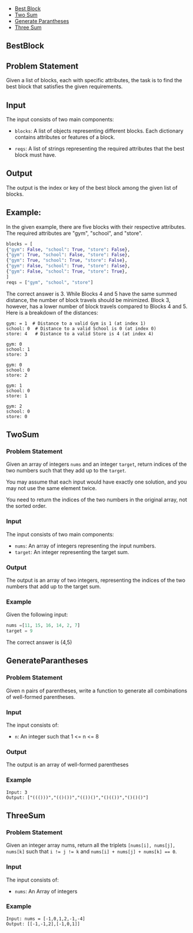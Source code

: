 - [Best Block](#BestBlock)
- [Two Sum](#TwoSum)
- [Generate Parantheses](#GenerateParantheses)
- [Three Sum](#ThreeSum)



## BestBlock
## Problem Statement  

Given a list of blocks, each with specific attributes, the task is to find the best block that satisfies the given requirements.

## Input

The input consists of two main components:

-  `blocks`: A list of objects representing different blocks. Each dictionary contains attributes or features of a block.

-  `reqs`: A list of strings representing the required attributes that the best block must have.

 
## Output

 
The output is the index or key of the best block among the given list of blocks.

 
## Example:

In the given example, there are five blocks with their respective attributes. The required attributes are "gym", "school", and "store".

```python
blocks = [
{"gym": False, "school": True, "store": False},
{"gym": True, "school": False, "store": False},
{"gym": True, "school": True, "store": False},
{"gym": False, "school": True, "store": False},
{"gym": False, "school": True, "store": True},
]
reqs = ["gym", "school", "store"]
```

The correct answer is 3.
While Blocks 4 and 5 have the same summed distance, the number of block travels should be minimized. Block 3, however, has a lower number of block travels compared to Blocks 4 and 5. Here is a breakdown of the distances:

```
gym: = 1  # Distance to a valid Gym is 1 (at index 1)
school: 0  # Distance to a valid School is 0 (at index 0)
store: 4   # Distance to a valid Store is 4 (at index 4)

gym: 0
school: 1
store: 3

gym: 0
school: 0
store: 2

gym: 1
school: 0
store: 1

gym: 2
school: 0
store: 0
```






## TwoSum

### Problem Statement

Given an array of integers `nums` and an integer `target`, return indices of the two numbers such that they add up to the `target`.

You may assume that each input would have exactly one solution, and you may not use the same element twice.

You need to return the indices of the two numbers in the original array, not the sorted order.

### Input

The input consists of two main components:

- `nums`: An array of integers representing the input numbers.
- `target`: An integer representing the target sum.

### Output

The output is an array of two integers, representing the indices of the two numbers that add up to the target sum.

### Example

Given the following input:

```python
nums =[11, 15, 16, 14, 2, 7]
target = 9
```

The correct answer is (4,5)




## GenerateParantheses

### Problem Statement
Given n pairs of parentheses, write a function to generate all combinations of well-formed parentheses.

### Input

The input consists of:

- `n`: An integer such that 1 <= n <= 8

### Output

The output is an array of well-formed parentheses

### Example

```
Input: 3
Output: ["((()))","(()())","(())()","()(())","()()()"]
```




## ThreeSum

### Problem Statement
Given an integer array nums, return all the triplets `[nums[i], nums[j], nums[k]` such that `i != j != k` and `nums[i] + nums[j] + nums[k] == 0`.


### Input

The input consists of:

- `nums`: An Array of integers


### Example

```
Input: nums = [-1,0,1,2,-1,-4]
Output: [[-1,-1,2],[-1,0,1]]
```

